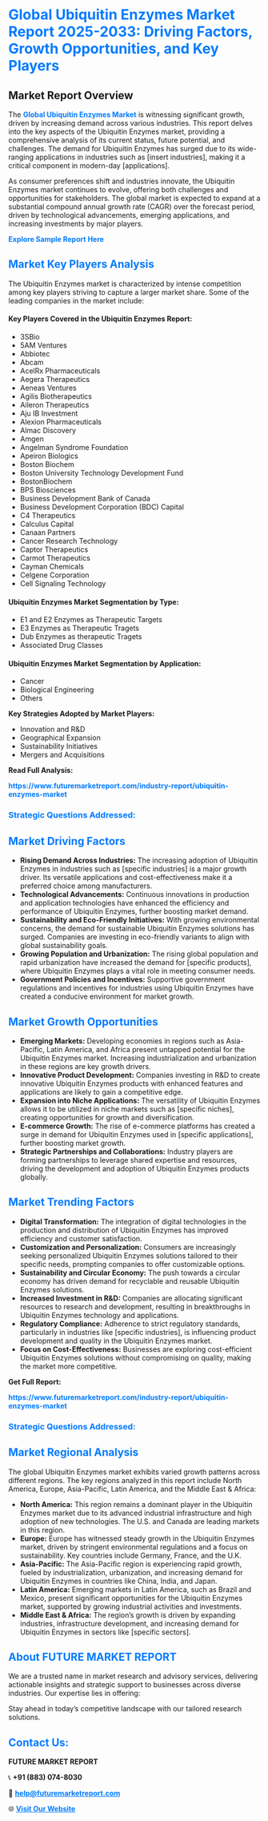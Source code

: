 <h1 style="color: #007BFF;">Global Ubiquitin Enzymes Market Report 2025-2033: Driving Factors, Growth Opportunities, and Key Players</h1>

<section id="overview">
<h2>Market Report Overview</h2>
<p>The <a href="https://www.futuremarketreport.com/industry-report/ubiquitin-enzymes-market" style="color: #007BFF; text-decoration: none;"><strong>Global Ubiquitin Enzymes Market</strong></a> is witnessing significant growth, driven by increasing demand across various industries. This report delves into the key aspects of the Ubiquitin Enzymes market, providing a comprehensive analysis of its current status, future potential, and challenges. The demand for Ubiquitin Enzymes has surged due to its wide-ranging applications in industries such as [insert industries], making it a critical component in modern-day [applications].</p>
<p>As consumer preferences shift and industries innovate, the Ubiquitin Enzymes market continues to evolve, offering both challenges and opportunities for stakeholders. The global market is expected to expand at a substantial compound annual growth rate (CAGR) over the forecast period, driven by technological advancements, emerging applications, and increasing investments by major players.</p>
</section>

<section id="overview">
<p><a href="https://www.futuremarketreport.com/request-sample/reportId=105227" style="color: #007BFF; text-decoration: none;"><strong>Explore Sample Report Here</strong></a></p>
</section>

<section id="key-players">
<h2 style="color: #007BFF;">Market Key Players Analysis</h2>
<p>The Ubiquitin Enzymes market is characterized by intense competition among key players striving to capture a larger market share. Some of the leading companies in the market include:</p>
<h4>Key Players Covered in the Ubiquitin Enzymes Report:</h4>
<ul><li>3SBio</li><li>5AM Ventures</li><li>Abbiotec</li><li>Abcam</li><li>AcelRx Pharmaceuticals</li><li>Aegera Therapeutics</li><li>Aeneas Ventures</li><li>Agilis Biotherapeutics</li><li>Aileron Therapeutics</li><li>Aju IB Investment</li><li>Alexion Pharmaceuticals</li><li>Almac Discovery</li><li>Amgen</li><li>Angelman Syndrome Foundation</li><li>Apeiron Biologics</li><li>Boston Biochem</li><li>Boston University Technology Development Fund</li><li>BostonBiochem</li><li>BPS Biosciences</li><li>Business Development Bank of Canada</li><li>Business Development Corporation (BDC) Capital</li><li>C4 Therapeutics</li><li>Calculus Capital</li><li>Canaan Partners</li><li>Cancer Research Technology</li><li>Captor Therapeutics</li><li>Carmot Therapeutics</li><li>Cayman Chemicals</li><li>Celgene Corporation</li><li>Cell Signaling Technology</li></ul>
<h4>Ubiquitin Enzymes Market Segmentation by Type:</h4>
<ul><li>E1 and E2 Enzymes as Therapeutic Targets</li><li>E3 Enzymes as Therapeutic Tragets</li><li>Dub Enzymes as therapeutic Tragets</li><li>Associated Drug Classes</li></ul>

<h4>Ubiquitin Enzymes Market Segmentation by Application:</h4>
<ul><li>Cancer</li><li>Biological Engineering</li><li>Others</li></ul>
<p><strong>Key Strategies Adopted by Market Players:</strong></p>
<ul>
<li>Innovation and R&D</li>
<li>Geographical Expansion</li>
<li>Sustainability Initiatives</li>
<li>Mergers and Acquisitions</li>
</ul>
</section>

<section>
<p><strong>Read Full Analysis: </strong></p><a href="https://www.futuremarketreport.com/industry-report/ubiquitin-enzymes-market" style="color: #007BFF; text-decoration: none;"><strong>https://www.futuremarketreport.com/industry-report/ubiquitin-enzymes-market</strong></a>
<h3 style="color: #007BFF;">Strategic Questions Addressed:</h3>
</section>

<section id="driving-factors">
<h2 style="color: #007BFF;">Market Driving Factors</h2>
<ul>
<li><strong>Rising Demand Across Industries:</strong> The increasing adoption of Ubiquitin Enzymes in industries such as [specific industries] is a major growth driver. Its versatile applications and cost-effectiveness make it a preferred choice among manufacturers.</li>
<li><strong>Technological Advancements:</strong> Continuous innovations in production and application technologies have enhanced the efficiency and performance of Ubiquitin Enzymes, further boosting market demand.</li>
<li><strong>Sustainability and Eco-Friendly Initiatives:</strong> With growing environmental concerns, the demand for sustainable Ubiquitin Enzymes solutions has surged. Companies are investing in eco-friendly variants to align with global sustainability goals.</li>
<li><strong>Growing Population and Urbanization:</strong> The rising global population and rapid urbanization have increased the demand for [specific products], where Ubiquitin Enzymes plays a vital role in meeting consumer needs.</li>
<li><strong>Government Policies and Incentives:</strong> Supportive government regulations and incentives for industries using Ubiquitin Enzymes have created a conducive environment for market growth.</li>
</ul>
</section>

<section id="growth-opportunities">
<h2 style="color: #007BFF;">Market Growth Opportunities</h2>
<ul>
<li><strong>Emerging Markets:</strong> Developing economies in regions such as Asia-Pacific, Latin America, and Africa present untapped potential for the Ubiquitin Enzymes market. Increasing industrialization and urbanization in these regions are key growth drivers.</li>
<li><strong>Innovative Product Development:</strong> Companies investing in R&D to create innovative Ubiquitin Enzymes products with enhanced features and applications are likely to gain a competitive edge.</li>
<li><strong>Expansion into Niche Applications:</strong> The versatility of Ubiquitin Enzymes allows it to be utilized in niche markets such as [specific niches], creating opportunities for growth and diversification.</li>
<li><strong>E-commerce Growth:</strong> The rise of e-commerce platforms has created a surge in demand for Ubiquitin Enzymes used in [specific applications], further boosting market growth.</li>
<li><strong>Strategic Partnerships and Collaborations:</strong> Industry players are forming partnerships to leverage shared expertise and resources, driving the development and adoption of Ubiquitin Enzymes products globally.</li>
</ul>
</section>

<section id="trending-factors">
<h2 style="color: #007BFF;">Market Trending Factors</h2>
<ul>
<li><strong>Digital Transformation:</strong> The integration of digital technologies in the production and distribution of Ubiquitin Enzymes has improved efficiency and customer satisfaction.</li>
<li><strong>Customization and Personalization:</strong> Consumers are increasingly seeking personalized Ubiquitin Enzymes solutions tailored to their specific needs, prompting companies to offer customizable options.</li>
<li><strong>Sustainability and Circular Economy:</strong> The push towards a circular economy has driven demand for recyclable and reusable Ubiquitin Enzymes solutions.</li>
<li><strong>Increased Investment in R&D:</strong> Companies are allocating significant resources to research and development, resulting in breakthroughs in Ubiquitin Enzymes technology and applications.</li>
<li><strong>Regulatory Compliance:</strong> Adherence to strict regulatory standards, particularly in industries like [specific industries], is influencing product development and quality in the Ubiquitin Enzymes market.</li>
<li><strong>Focus on Cost-Effectiveness:</strong> Businesses are exploring cost-efficient Ubiquitin Enzymes solutions without compromising on quality, making the market more competitive.</li>
</ul>
</section>

<section>
<p><strong>Get Full Report: </strong></p><a href="https://www.futuremarketreport.com/industry-report/ubiquitin-enzymes-market" style="color: #007BFF; text-decoration: none;"><strong>https://www.futuremarketreport.com/industry-report/ubiquitin-enzymes-market</strong></a>
<h3 style="color: #007BFF;">Strategic Questions Addressed:</h3>
</section>


<section id="regional-analysis">
<h2 style="color: #007BFF;">Market Regional Analysis</h2>
<p>The global Ubiquitin Enzymes market exhibits varied growth patterns across different regions. The key regions analyzed in this report include North America, Europe, Asia-Pacific, Latin America, and the Middle East & Africa:</p>
<ul>
<li><strong>North America:</strong> This region remains a dominant player in the Ubiquitin Enzymes market due to its advanced industrial infrastructure and high adoption of new technologies. The U.S. and Canada are leading markets in this region.</li>
<li><strong>Europe:</strong> Europe has witnessed steady growth in the Ubiquitin Enzymes market, driven by stringent environmental regulations and a focus on sustainability. Key countries include Germany, France, and the U.K.</li>
<li><strong>Asia-Pacific:</strong> The Asia-Pacific region is experiencing rapid growth, fueled by industrialization, urbanization, and increasing demand for Ubiquitin Enzymes in countries like China, India, and Japan.</li>
<li><strong>Latin America:</strong> Emerging markets in Latin America, such as Brazil and Mexico, present significant opportunities for the Ubiquitin Enzymes market, supported by growing industrial activities and investments.</li>
<li><strong>Middle East & Africa:</strong> The region’s growth is driven by expanding industries, infrastructure development, and increasing demand for Ubiquitin Enzymes in sectors like [specific sectors].</li>
</ul>
</section>

<footer>
<h2 style="color: #007BFF;">About FUTURE MARKET REPORT</h2>
<p>We are a trusted name in market research and advisory services, delivering actionable insights and strategic support to businesses across diverse industries. Our expertise lies in offering:</p>

<p>Stay ahead in today’s competitive landscape with our tailored research solutions.</p>

<h2 style="color: #007BFF;">Contact Us:</h2>
<p><strong>FUTURE MARKET REPORT</strong></p>
<p>📞 <strong>+91 (883) 074-8030</strong></p>
<p>📧 <strong><a href="mailto:help@futuremarketreport.com" style="color: #007BFF;">help@futuremarketreport.com</a></strong></p>
<p>🌐 <strong><a href="https://www.futuremarketreport.com/" style="color: #007BFF;">Visit Our Website</a></strong></p>
</footer>